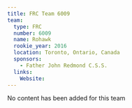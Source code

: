 ```yaml
---
title: FRC Team 6009
team:
  type: FRC
  number: 6009
  name: Rohawk
  rookie_year: 2016
  location: Toronto, Ontario, Canada
  sponsors:
    - Father John Redmond C.S.S.
  links:
    Website: 
---
```

No content has been added for this team